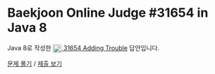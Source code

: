 # Baekjoon Online Judge #31654 in Java 8
Java 8로 작성한 [<img src="https://static.solved.ac/tier_small/1.svg" height="20" align="center">
31654 Adding Trouble](https://www.acmicpc.net/problem/31654) 답안입니다.

[문제 풀기](https://www.acmicpc.net/problem/31654) /
[제출 보기](https://www.acmicpc.net/source/87224792)
